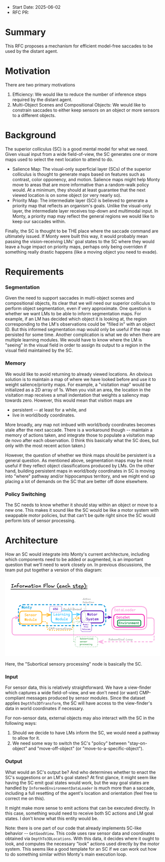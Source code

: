 - Start Date: 2025-06-02
- RFC PR: 

# Summary
This RFC proposes a mechanism for efficient model-free saccades to be used by the distant agent.

# Motivation
There are two primary motivations
 1. Efficiency: We would like to reduce the number of inference steps required by the distant agent.
 2. Multi-Object Scenes and Compositional Objects: We would like to constrain saccades to either keep sensors on an object or more sensors to a different objects.

# Background
The superior colliculus (SC) is a good mental model for what we need. Given visual input from a wide field-of-view, the SC generates one or more maps used to select the next location to attend to do.
 - Salience Map: The visual-only superficial layer (SCs) of the superior colliculus is thought to generate maps based on features such as contrast, color opponency, and motion. Salience maps might help Monty move to areas that are more informative than a random-walk policy would. At a minimum, they should at least guarantee that the next viewed location is on some object (or very nearly so).
 - Priority Map: The intermediate layer (SCi) is believed to generate a priority map that reflects an organism's goals. Unlike the visual-only layer, the intermediate layer receives top-down and multimodal input. In Monty, a priority map may reflect the general regions we would like to keep our saccades within.

Finally, the SC is thought to be THE place where the saccade command are ultimately issued. If Monty were built this way, it would probably mean passing the vision-receiving LMs' goal states to the SC where they would leave a huge impact on priority maps, perhaps only being overriden if something really drastic happens (like a moving object you need to evade).

# Requirements
### Segmentation
Given the need to support saccades in multi-object scenes and compositional objects, its clear that we will need our superior colliculus to perform object segmentation, even if very approximate. One question is whether we want LMs to be able to inform segmentation maps. For example, if an LM has decided which object it is looking at, the region corresponding to the LM's observations could be "filled in" with an object ID. But this informed segmentation map would only be useful if the map persisted for some time. Another complication is what we do when there are multiple learning modules. We would have to know where the LM is "seeing" in the visual field in order to assign its output to a region in the visual field maintained by the SC.

### Memory
We would like to avoid returning to already viewed locations. An obvious solution is to maintain a map of where we have looked before and use it to weight salience/priority maps. For example, a "visitation map" would be initialized as a 2D array of 1s. When you visit an area, the location in the visitation map receives a small indentation that weights a saliency map towards zero. However, this would mean that visition maps are
 - persistent -- at least for a while, and
 - live in world/body coordinates.

More broadly, any map not imbued with world/body coordinates becomes stale after the next saccade. There is a workaround though -- maintain a memory of actions taken, and integrate those to populate a visitation map de novo after each observation. (I think this basically what the SC does, but only with the most recent action taken.)

However, the question of whether we think maps should be persistent is a general question. As mentioned above, segmentation maps may be most useful if they reflect object classifications produced by LMs. On the other hand, building persistent maps in world/body coordinates in SC is moving into "where" pathway and/or hippocampus territory, and we might end up placing a lot of demands on the SC that are better off done elsewhere.

### Policy Switching
The SC needs to know whether it should stay within an object or move to a new one. This makes it sound like the SC would be like a motor system with swappable motor policies, but that can't be quite right since the SC would perform lots of sensor processing.

# Architecture
How an SC would integrate into Monty's current architecture, including which components need to be added or augmented, is an important question that we'll need to work closely on. In previous discussions, the team put put together a version of this diagram:

![Information Flow](model_free_saccades/information_flow.png)

Here, the "Subortical sensory processing" node is basically the SC.

### Input
For sensor data, this is relatively straightforward. We have a view-finder which captures a wide field-of-view, and we don't need (or want) CMP-compliant messages produced by sensor modules. Since the dataset applies `DepthTo3DTransform`, the SC will have access to the view-finder's data in world coordinates if necessary.

For non-sensor data, external objects may also interact with the SC in the following ways:
  1. Should we decide to have LMs inform the SC, we would need a pathway to allow for it.
  2. We need some way to switch the SC's "policy" between "stay-on-object" and "move-off-object" (or "move-to-a-specific-object").

### Output
What would an SC's output be? And who determines whether to enact the SC's suggestions or an LM's goal states? At first glance, it might seem like having the SC emit goal states would work, but the way goal states are handled by `InformedEnvironmentDataLoader` is much more than a saccade, including a full resetting of the agent's location and orientation (feel free to correct me on this).

It might make more sense to emit actions that can be executed directly. In this case, something would need to receive both SC actions and LM goal states. I don't know what this entity would be.

Note: there is one part of our code that already implements SC-like behavior -- `GetGoodView`. This code uses raw sensor data and coordinates obtained via `DepthTo3DLocations`. With this data, it decides where it ought to look, and computes the necessary "look" actions used directly by the motor system. This seems like a good template for an SC if we can work out how to do something similar within Monty's main execution loop.

